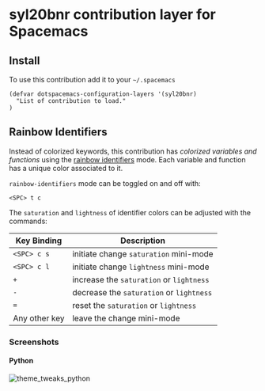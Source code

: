 # syl20bnr contribution layer for Spacemacs

## Install

To use this contribution add it to your `~/.spacemacs`

```elisp
(defvar dotspacemacs-configuration-layers '(syl20bnr)
  "List of contribution to load."
)
```

## Rainbow Identifiers

Instead of colorized keywords, this contribution has *colorized variables and
functions* using the [rainbow identifiers][rainbow-identifiers] mode. Each
variable and function has a unique color associated to it.

`rainbow-identifiers` mode can be toggled on and off with:

    <SPC> t c

The `saturation` and `lightness` of identifier colors can be adjusted with the
commands:

Key Binding   | Description
--------------|------------------------------------------------------------
`<SPC> c s`   | initiate change `saturation` mini-mode
`<SPC> c l`   | initiate change `lightness` mini-mode
`+`           | increase the `saturation` or `lightness`
`-`           | decrease the `saturation` or `lightness`
`=`           | reset the `saturation` or `lightness`
Any other key | leave the change mini-mode

### Screenshots

#### Python

![theme_tweaks_python](https://raw.githubusercontent.com/syl20bnr/spacemacs/master/contrib/syl20bnr/doc/theme-tweaks-python.png)

[rainbow-identifiers]: https://github.com/Fanael/rainbow-identifiers
